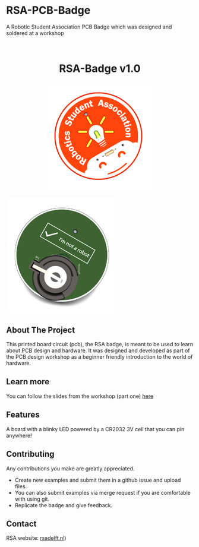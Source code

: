 # RSA-PCB-Badge
A Robotic Student Association PCB Badge which was designed and soldered at a workshop

<!-- PROJECT LOGO -->
<br />
<p align="center">
  <a href="">
  </a>
  <h1 align="center">RSA-Badge v1.0</h1>
  <p align="center">
    <img src="rsa-badge-front-3D.png" alt="Logo" width="300" style=""margin:auto;">
  </p>
  <p><img src="rsa-badge-back-3D.png" alt="Logo" width="300" style=""margin:auto;"></p>
</p>
   
## About The Project
This printed board circuit (pcb), the RSA badge, is meant to be used to learn about PCB design and hardware. It was designed and developed as part of the PCB design workshop as a beginner friendly introduction to the world of hardware.

## Learn more
You can follow the slides from the workshop (part one) [here](https://docs.google.com/presentation/d/1rfjJbtmV363k_88A-ob4LZY-vbHJMEZujSK3JvL_T38/edit?usp=sharing) 

## Features
A board with a blinky LED powered by a CR2032 3V cell that you can pin anywhere! 

## Contributing
Any contributions you make are greatly appreciated.
- Create new examples and submit them in a github issue and upload files.
- You can also submit examples via merge request if you are comfortable with using git.
- Replicate the badge and give feedback. 

## Contact
RSA website: [rsadelft.nl](https://rsadelft.nl/))
